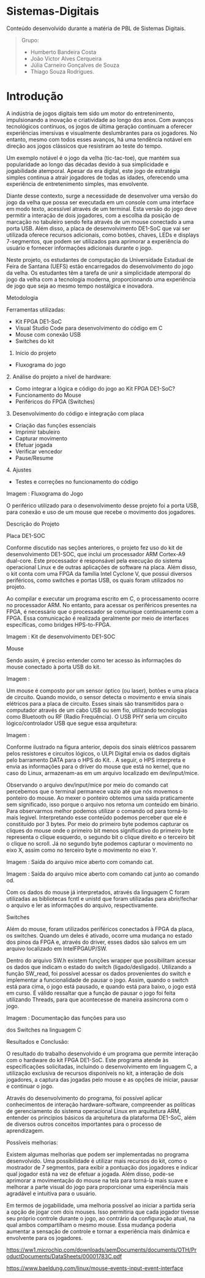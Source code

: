 # Sistemas-Digitais
Conteúdo desenvolvido durante a matéria de PBL de Sistemas Digitais.

> Grupo: 
> - Humberto Bandeira Costa
> - João Victor Alves Cerqueira
> - Júlia Carneiro Gonçalves de Souza
> - Thiago Souza Rodrigues.

# Introdução


A indústria de jogos digitais tem sido um motor do entretenimento, impulsionando a inovação e criatividade ao longo dos anos. Com avanços tecnológicos contínuos, os jogos de última geração continuam a oferecer experiências imersivas e visualmente deslumbrantes para os jogadores. No entanto, mesmo com todos esses avanços, há uma tendência notável em direção aos jogos clássicos que resistiram ao teste do tempo.

Um exemplo notável é o jogo da velha (tic-tac-toe), que mantém sua popularidade ao longo das décadas devido à sua simplicidade e jogabilidade atemporal. Apesar da era digital, este jogo de estratégia simples continua a atrair jogadores de todas as idades, oferecendo uma experiência de entretenimento simples, mas envolvente.

Diante desse contexto, surge a necessidade de desenvolver uma versão do jogo da velha que possa ser executada em um console com uma interface em modo texto, acessível através de um terminal. Esta versão do jogo deve permitir a interação de dois jogadores, com a escolha da posição de marcação no tabuleiro sendo feita através de um mouse conectado a uma porta USB. Além disso, a placa de desenvolvimento DE1-SoC que vai ser utilizada oferece recursos adicionais, como botões, chaves, LEDs e displays 7-segmentos, que podem ser utilizados para aprimorar a experiência do usuário e fornecer informações adicionais durante o jogo.

Neste projeto, os estudantes de computação da Universidade Estadual de Feira de Santana (UEFS) estão encarregados do desenvolvimento do jogo da velha. Os estudantes têm a tarefa de unir a simplicidade atemporal do jogo da velha com a tecnologia moderna, proporcionando uma experiência de jogo que seja ao mesmo tempo nostálgica e inovadora.


Metodologia

Ferramentas utilizadas:

* Kit FPGA DE1-SoC
* Visual Studio Code para desenvolvimento do código em C
* Mouse com conexão USB
* Switches do kit


1. Início do projeto
* Fluxograma do jogo


2\. Análise do projeto a nível de hardware:

* Como integrar a lógica e código do jogo ao Kit FPGA DE1-SoC?
* Funcionamento do Mouse
* Periféricos do FPGA (Switches)


3\. Desenvolvimento do código e integração com placa

* Criação das funções essenciais
* Imprimir tabuleiro
* Capturar movimento
* Efetuar jogada
* Verificar vencedor
* Pause/Resume

4\. Ajustes

* Testes e correções no funcionamento do código




Imagem : Fluxograma do Jogo


O periférico utilizado para o desenvolvimento desse projeto foi a porta USB, para conexão e uso de um mouse que recebe o movimento dos jogadores.




Descrição do Projeto


Placa DE1-SOC


Conforme discutido nas seções anteriores, o projeto fez uso do kit de desenvolvimento DE1-SOC, que inclui um processador ARM Cortex-A9 dual-core. Este processador é responsável pela execução do sistema operacional Linux e de outras aplicações de software na placa. Além disso, o kit conta com uma FPGA da família Intel Cyclone V, que possui diversos periféricos, como switches e portas USB, os quais foram utilizados no projeto.


Ao compilar e executar um programa escrito em C, o processamento ocorre no processador ARM. No entanto, para acessar os periféricos presentes na FPGA, é necessário que o processador se comunique continuamente com a FPGA. Essa comunicação é realizada geralmente por meio de interfaces específicas, como bridges HPS-to-FPGA.




Imagem : Kit de desenvolvimento DE1-SOC

Mouse

Sendo assim, é preciso entender como ter acesso às informações do mouse conectado à porta USB do kit.




Imagem :


Um mouse é composto por um sensor óptico (ou laser), botões e uma placa de circuito. Quando movido, o sensor detecta o movimento e envia sinais elétricos para a placa de circuito. Esses sinais são transmitidos para o computador através de um cabo USB ou sem fio, utilizando tecnologias como Bluetooth ou RF (Radio Frequência). O USB PHY seria um circuito lógico/controlador USB que segue essa arquitetura:




Imagem :




Conforme ilustrado na figura anterior, depois dos sinais elétricos passarem pelos resistores e circuitos lógicos, o ULPI Digital envia os dados digitais pelo barramento DATA para o HPS do Kit. . A seguir, o HPS interpreta e envia as informações para o driver do mouse que está no kernel, que no caso do Linux, armazenam-as em um arquivo localizado em dev/input/mice.


Observando o arquivo dev/input/mice por meio do comando cat percebemos que o terminal permanece vazio até que nós movemos o ponteiro do mouse. Ao mexer o ponteiro obtemos uma saída praticamente sem significado, isso porque o arquivo nos retorna um conteúdo em binário. Para observarmos melhor podemos utilizar o comando od para torná-lo mais legível. Interpretando esse conteúdo podemos perceber que ele é constituído por 3 bytes. Por meio do primeiro byte podemos capturar os cliques do mouse onde o primeiro bit menos significativo do primeiro byte representa o clique esquerdo, o segundo bit o clique direito e o terceiro bit o clique no scroll. Já no segundo byte podemos capturar o movimento no eixo X, assim como no terceiro byte o movimento no eixo Y.




Imagem  : Saída do arquivo mice aberto com comando cat.




Imagem  : Saída do arquivo mice aberto com comando cat junto ao comando od.


Com os dados do mouse já interpretados, através da linguagem C foram utilizadas as bibliotecas fcntl e unistd que foram utilizadas para abrir/fechar o arquivo e ler as informações do arquivo, respectivamente.

Switches

Além do mouse, foram utilizados periféricos conectados à FPGA da placa, os switches. Quando um deles é ativado, ocorre uma mudança no estado dos pinos da FPGA e, através do driver, esses dados são salvos em um arquivo localizado em IntelFPGAUP/SW.


Dentro do arquivo SW.h existem funções wrapper que possibilitam acessar os dados que indicam o estado do switch (ligado/desligado). Utilizando a função SW\_read, foi possível acessar os dados provenientes do switch e implementar a funcionalidade de pausar o jogo. Assim, quando o switch está para cima, o jogo está pausado, e quando está para baixo, o jogo está em curso. É válido ressaltar que a função de pausar o jogo foi feita utilizando Threads, para que acontecesse de maneira assíncrona com o jogo.


Imagem : Documentação das funções para uso

dos Switches na linguagem C


Resultados e Conclusão:


O resultado do trabalho desenvolvido é um programa que permite interação com o hardware do kit FPGA DE1-SoC. Este programa atende às especificações solicitadas, incluindo o desenvolvimento em linguagem C, a utilização exclusiva de recursos disponíveis no kit, a interação de dois jogadores, a captura das jogadas pelo mouse e as opções de iniciar, pausar e continuar o jogo.


Através do desenvolvimento do programa, foi possível aplicar conhecimentos de interação hardware-software, compreender as políticas de gerenciamento do sistema operacional Linux em arquitetura ARM, entender os princípios básicos da arquitetura da plataforma DE1-SoC, além de diversos outros conceitos importantes para o processo de aprendizagem.


Possíveis melhorias:

Existem algumas melhorias que podem ser implementadas no programa desenvolvido. Uma possibilidade é utilizar mais recursos do kit, como o mostrador de 7 segmentos, para exibir a pontuação dos jogadores e indicar qual jogador está na vez de efetuar a jogada. Além disso, pode-se aprimorar a movimentação do mouse na tela para torná-la mais suave e melhorar a parte visual do jogo para proporcionar uma experiência mais agradável e intuitiva para o usuário.

Em termos de jogabilidade, uma melhoria possível ao iniciar a partida seria a opção de jogar com dois mouses. Isso permitiria que cada jogador tivesse seu próprio controle durante o jogo, ao contrário da configuração atual, na qual ambos compartilham o mesmo mouse. Essa mudança poderia aumentar a sensação de controle e tornar a experiência mais dinâmica e envolvente para os jogadores.



https://ww1.microchip.com/downloads/aemDocuments/documents/OTH/ProductDocuments/DataSheets/00001783C.pdf

https://www.baeldung.com/linux/mouse-events-input-event-interface
